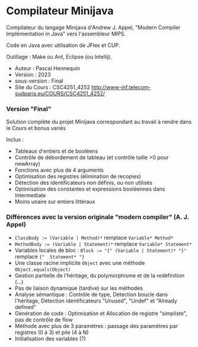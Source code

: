 # Compilateur Minijava

Compilateur du langage Minijava d'Andrew J. Appel, "Modern Compiler Implémentation in Java" vers l'assembleur MIPS.

Code en Java avec utilisation de JFlex et CUP.

Outillage : Make ou Ant, Eclipse (ou Intellij).

- Auteur : Pascal Hennequin
- Version : 2023
- sous-version : Final
- Site du Cours : CSC4251_4252
  <http://www-inf.telecom-sudparis.eu/COURS/CSC4251_4252/> 

### Version "Final"
Solution complète du projet Minijava correspondant au
travail à rendre dans le Cours et bonus variés

Inclus :
- Tableaux d'entiers et de booléens
- Contrôle de débordement de tableau (et contrôle taille >0 pour newArray)
- Fonctions avec plus de 4 arguments
- Optimisation des registres (élimination de recopies)
- Détection des identificateurs non définis, ou non utilisés
- Optimisation des constantes et expressions booléennes dans Intermediate
- Moins unaire sur entiers littéraux

### Différences avec la version originale "modern compiler" (A. J. Appel)
- ` ClassBody := (Variable | Method)* ` remplace ` Variable* Method* `
- ` MethodBody := (Variable | Statement)* `  remplace  ` Variable* Statement* ` 
- Variables locales de bloc : `Block := "{" (Variable | Statement)* "}"` remplace  `{"  Statement* "}` 
- Une classe racine implicite ` Object ` avec une méthode ` Object.equals(Object) `
- Gestion partielle de l'héritage, du polymorphisme et de la redéfinition (...)
- Pas de liaison dynamique (tardive) sur les méthodes
- Analyse sémantique : Contrôle de type, Détection boucle dans l'héritage, Détection identificateurs "Unused", "Undef" et "Already defined"  
- Génération de code : Optimisation et Allocation de registre "simpliste", pas de contrôle de flow
- Méthode avec plus de 3 paramètres : passage des paramètres par registres (0 à 3) et pile (4 à N)
- Initialisation des variables (?)


